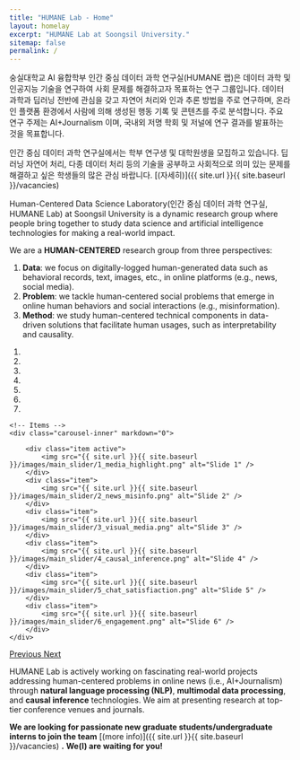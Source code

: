 ```yaml
---
title: "HUMANE Lab - Home"
layout: homelay
excerpt: "HUMANE Lab at Soongsil University."
sitemap: false
permalink: /
---
```


숭실대학교 AI 융합학부 인간 중심 데이터 과학 연구실(HUMANE 랩)은 데이터 과학 및 인공지능 기술을 연구하여 사회 문제를 해결하고자 목표하는 연구 그룹입니다.
데이터 과학과 딥러닝 전반에 관심을 갖고 자연어 처리와 인과 추론 방법을 주로 연구하며, 온라인 플랫폼 환경에서 사람에 의해 생성된 행동 기록 및 콘텐츠를 주로 분석합니다.
주요 연구 주제는 AI+Journalism 이며, 국내외 저명 학회 및 저널에 연구 결과를 발표하는 것을 목표합니다.

인간 중심 데이터 과학 연구실에서는 학부 연구생 및 대학원생을 모집하고 있습니다. 딥러닝 자연어 처리, 다종 데이터 처리 등의 기술을 공부하고 사회적으로 의미 있는 문제를 해결하고 싶은 학생들의 많은 관심 바랍니다. [(자세히)]({{ site.url }}{{ site.baseurl }}/vacancies)





Human-Centered Data Science Laboratory(인간 중심 데이터 과학 연구실, HUMANE Lab) at Soongsil University is a dynamic research group where people bring together to study data science and artificial intelligence technologies for making a real-world impact.

We are a **HUMAN-CENTERED** research group from three perspectives:
1. **Data**: we focus on digitally-logged human-generated data such as behavioral records, text, images, etc., in online platforms (e.g., news, social media).
2. **Problem**: we tackle human-centered social problems that emerge in online human behaviors and social interactions (e.g., misinformation).
3. **Method**: we study human-centered technical components in data-driven solutions that facilitate human usages, such as interpretability and causality.

<div markdown="0" id="carousel" class="carousel slide" data-ride="carousel" data-interval="5000" data-pause="hover" >
    <!-- Menu -->
    <ol class="carousel-indicators">
        <li data-target="#carousel" data-slide-to="0" class="active"></li>
        <li data-target="#carousel" data-slide-to="1"></li>
        <li data-target="#carousel" data-slide-to="2"></li>
        <li data-target="#carousel" data-slide-to="3"></li>
        <li data-target="#carousel" data-slide-to="4"></li>
        <li data-target="#carousel" data-slide-to="5"></li>
        <li data-target="#carousel" data-slide-to="6"></li>
    </ol>

    <!-- Items -->
    <div class="carousel-inner" markdown="0">

        <div class="item active">
            <img src="{{ site.url }}{{ site.baseurl }}/images/main_slider/1_media_highlight.png" alt="Slide 1" />
        </div>
        <div class="item">
            <img src="{{ site.url }}{{ site.baseurl }}/images/main_slider/2_news_misinfo.png" alt="Slide 2" />
        </div>
        <div class="item">
            <img src="{{ site.url }}{{ site.baseurl }}/images/main_slider/3_visual_media.png" alt="Slide 3" />
        </div>
        <div class="item">
            <img src="{{ site.url }}{{ site.baseurl }}/images/main_slider/4_causal_inference.png" alt="Slide 4" />
        </div>
        <div class="item">
            <img src="{{ site.url }}{{ site.baseurl }}/images/main_slider/5_chat_satisfiaction.png" alt="Slide 5" />
        </div>
        <div class="item">
            <img src="{{ site.url }}{{ site.baseurl }}/images/main_slider/6_engagement.png" alt="Slide 6" />
        </div>
    </div>
  <a class="left carousel-control" href="#carousel" role="button" data-slide="prev">
    <span class="glyphicon glyphicon-chevron-left" aria-hidden="true"></span>
    <span class="sr-only">Previous</span>
  </a>
  <a class="right carousel-control" href="#carousel" role="button" data-slide="next">
    <span class="glyphicon glyphicon-chevron-right" aria-hidden="true"></span>
    <span class="sr-only">Next</span>
  </a>
</div>

HUMANE Lab is actively working on fascinating real-world projects addressing human-centered problems in online news (i.e., AI+Journalism) through **natural language processing (NLP)**, **multimodal data processing**, and **causal inference** technologies. We aim at presenting research at top-tier conference venues and journals.

 **We are looking for passionate new graduate students/undergraduate interns to join the team** [(more info)]({{ site.url }}{{ site.baseurl }}/vacancies) **.** **We(I) are waiting for you!**


